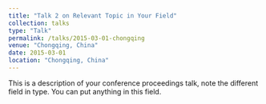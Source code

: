 ```yaml
---
title: "Talk 2 on Relevant Topic in Your Field"
collection: talks
type: "Talk"
permalink: /talks/2015-03-01-chongqing
venue: "Chongqing, China"
date: 2015-03-01
location: "Chongqing, China"
---
```


This is a description of your conference proceedings talk, note the different field in type. You can put anything in this field.
